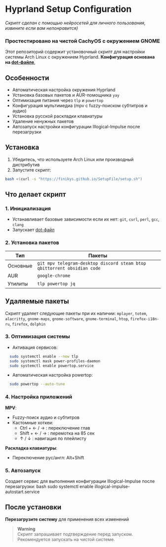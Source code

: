 
# Hyprland Setup Configuration

*Скрипт сделан с помощью нейросетей для личного пользования, извините если вам непонравится)*

### Простестировано на чистой CachyOS с окружением GNOME

Этот репозиторий содержит установочный скрипт для настройки системы Arch Linux с окружением Hyprland. **Конфигурация основана на [dot-файле](https://github.com/end-4/dots-hyprland)**,

## Особенности
- Автоматическая настройка окружения Hyprland
- Установка базовых пакетов и AUR-помощника `yay`
- Оптимизация питания через `tlp` и `powertop`
- Конфигурация мультимедиа (mpv с fuzzy-поиском субтитров и аудио)
- Установка русской раскладки клавиатуры
- Удаление ненужных пакетов
- Автозапуск настройки конфигурации Illogical-Impulse после перезагрузки

## Установка
1. Убедитесь, что используете Arch Linux или производный дистрибутив
2. Запустите скрипт:

```bash
bash <(curl -s "https://finikys.github.io/SetupFile/setup.sh")
```

## Что делает скрипт
### 1. Инициализация
- Устанавливает базовые зависимости если их нет: `git`, `curl`, `perl`, `gcc`, `clang`
- Запускает [dot-файл](https://end-4.github.io/dots-hyprland-wiki/setup.sh)

### 2. Установка пакетов
| Тип | Пакеты |
|-----|--------|
| Основные | `git mpv telegram-desktop discord steam btop qbittorrent obsidian code` |
| AUR | `google-chrome` |
| Утилиты | `tlp powertop jq` |

## Удаляемые пакеты
Скрипт удаляет следующие пакеты при их наличии:
`mplayer`, `totem`, `alacritty`, `gnome-maps`, `gnome-software`,
`gnome-terminal`, `htop`, `firefox-i18n-ru`, `firefox`, `dolphin`

### 3. Оптимизация системы
- Активация сервисов:
  
```bash
  sudo systemctl enable --now tlp
  sudo systemctl mask power-profiles-daemon
  sudo systemctl enable powertop.service
```

- Автоматическая настройка powertop:
  
```bash
  sudo powertop --auto-tune
```

### 4. Настройка приложений
**MPV**:
- Fuzzy-поиск аудио и субтитров
- Кастомные хоткеи:
  - <kdb>Ctrl</kdb> + <kdb>←</kdb> / <kdb>→</kdb> : переключение глав
  - <kdb>Shift</kdb> + <kdb>←</kdb> / <kdb>→</kdb> : перемотка на 85 сек
  - <kdb>↑</kdb> / <kdb>↓</kdb> : навигация по плейлисту

**Раскладка клавиатуры**:
- Переключение рус/англ: Alt+Shift

### 5. Автозапуск
Создает сервис для выполнения конфигурации Illogical-Impulse после перезагрузки:
bash
sudo systemctl enable illogical-impulse-autostart.service

## После установки
**Перезагрузите систему** для применения всех изменений

> **Warning**  
> Скрипт запрашивает подтверждение перед запуском.  
> Рекомендуется запускать на чистой системе.